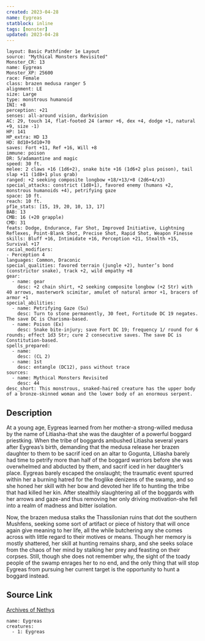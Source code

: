 ```yaml
---
created: 2023-04-28
name: Eygreas
statblock: inline
tags: [monster]
updated: 2023-04-28
---
```

```statblock
layout: Basic Pathfinder 1e Layout
source: "Mythical Monsters Revisited"
Monster_CR: 13
name: Eygreas
Monster_XP: 25600
race: Female
class: brazen medusa ranger 5
alignment: LE
size: Large
type: monstrous humanoid
INI: +8
perception: +21
senses: all-around vision, darkvision
AC: 29, touch 14, flat-footed 24 (armor +6, dex +4, dodge +1, natural +9, size -1)
HP: 141
HP_extra: HD 13
HD: 8d10+5d10+70
saves: Fort +11, Ref +16, Will +8
immune: poison
DR: 5/adamantine and magic
speed: 30 ft.
melee: 2 claws +16 (1d6+2), snake bite +16 (1d6+2 plus poison), tail slap +11 (1d8+1 plus grab)
ranged: +2 seeking composite longbow +18/+13/+8 (2d6+4/x3)
special_attacks: constrict (1d8+1), favored enemy (humans +2, monstrous humanoids +4), petrifying gaze
space: 10 ft.
reach: 10 ft.
pf1e_stats: [15, 19, 20, 10, 13, 17]
BAB: 13
CMB: 16 (+20 grapple)
CMD: 31
feats: Dodge, Endurance, Far Shot, Improved Initiative, Lightning Reflexes, Point-Blank Shot, Precise Shot, Rapid Shot, Weapon Finesse
skills: Bluff +16, Intimidate +16, Perception +21, Stealth +15, Survival +17
racial_modifiers:
- Perception 4
languages: Common, Draconic
special_qualities: favored terrain (jungle +2), hunter’s bond (constrictor snake), track +2, wild empathy +8
gear:
  - name: gear
    desc: +2 chain shirt, +2 seeking composite longbow (+2 Str) with 40 arrows, masterwork scimitar, amulet of natural armor +1, bracers of armor +1
special_abilities:
  - name: Petrifying Gaze (Su)
    desc: Turn to stone permanently, 30 feet, Fortitude DC 19 negates. The save DC is Charisma-based.
  - name: Poison (Ex)
    desc: Snake bite-injury; save Fort DC 19; frequency 1/ round for 6 rounds; effect 1d3 Str; cure 2 consecutive saves. The save DC is Constitution-based.
spells_prepared:
  - name:
    desc: (CL 2)
  - name: 1st
    desc: entangle (DC12), pass without trace
sources:
  - name: Mythical Monsters Revisited
    desc: 44
desc_short: This monstrous, snaked-haired creature has the upper body of a bronze-skinned woman and the lower body of an enormous serpent.
```
## Description
At a young age, Eygreas learned from her mother-a strong-willed medusa by the name of Litiasha-that she was the daughter of a powerful boggard priestking. When the tribe of boggards ambushed Litiasha several years after Eygreas’s birth, demanding that the medusa release her brazen daughter to them to be sacrif iced on an altar to Gogunta, Litiasha barely had time to petrify more than half of the boggard warriors before she was overwhelmed and abducted by them, and sacrif iced in her daughter’s place. Eygreas barely escaped the onslaught; the traumatic event spurred within her a burning hatred for the froglike denizens of the swamp, and so she honed her skill with her bow and devoted her life to hunting the tribe that had killed her kin. After stealthily slaughtering all of the boggards with her arrows and gaze-and thus removing her only driving motivation-she fell into a realm of madness and bitter isolation.

Now, the brazen medusa stalks the Thassilonian ruins that dot the southern Mushfens, seeking some sort of artifact or piece of history that will once again give meaning to her life, all the while butchering any she comes across with little regard to their motives or means. Though her memory is mostly shattered, her skill at hunting remains sharp, and she seeks solace from the chaos of her mind by stalking her prey and feasting on their corpses. Still, though she does not remember why, the sight of the toady people of the swamp enrages her to no end, and the only thing that will stop Eygreas from pursuing her current target is the opportunity to hunt a boggard instead.
## Source Link
[Archives of Nethys](https://aonprd.com/MonsterDisplay.aspx?ItemName=Eygreas)
```encounter-table
name: Eygreas
creatures:
  - 1: Eygreas
```
